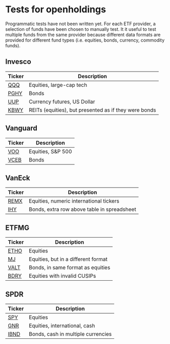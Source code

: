 # Tests for openholdings

Programmatic tests have not been written yet.  For each ETF provider, a selection of funds have been chosen to manually test.  It it useful to test multiple funds from the same provider because different data formats are provided for different fund types (i.e. equities, bonds, currency, commodity funds).

## Invesco
Ticker | Description
------ | -----------
[QQQ](https://www.invesco.com/us/financial-products/etfs/holdings?audienceType=Investor&ticker=QQQ) | Equities, large-cap tech
[PGHY](https://www.invesco.com/us/financial-products/etfs/holdings?audienceType=Investor&ticker=PGHY) | Bonds
[UUP](https://www.invesco.com/us/financial-products/etfs/holdings?audienceType=Investor&ticker=UUP) | Currency futures, US Dollar
[KBWY](https://www.invesco.com/us/financial-products/etfs/holdings?audienceType=Investor&ticker=KBWY) | REITs (equities), but presented as if they were bonds

## Vanguard
Ticker | Description
------ | -----------
[VOO](https://investor.vanguard.com/etf/profile/overview/VOO/portfolio-holdings) | Equities, S&P 500
[VCEB](https://investor.vanguard.com/etf/profile/portfolio/VCEB/portfolio-holdings) | Bonds

## VanEck
Ticker | Description
------ | -----------
[REMX](https://www.vaneck.com/etf/equity/remx/holdings/) | Equities, numeric international tickers
[IHY](https://www.vaneck.com/etf/income/ihy/holdings/) | Bonds, extra row above table in spreadsheet

## ETFMG
Ticker | Description
------ | -----------
[ETHO](https://etfmg.com/funds/etho/) | Equities
[MJ](https://etfmg.com/funds/mj/) | Equities, but in a different format
[VALT](https://etfmg.com/funds/valt/) | Bonds, in same format as equities
[BDRY](https://etfmg.com/funds/bdry/) | Equities with invalid CUSIPs

## SPDR
Ticker | Description
------ | -----------
[SPY](https://www.ssga.com/us/en/institutional/etfs/funds/spdr-sp-500-etf-trust-spy) | Equities
[GNR](https://www.ssga.com/us/en/institutional/etfs/funds/spdr-sp-global-natural-resources-etf-gnr) | Equities, international, cash
[IBND](https://www.ssga.com/us/en/institutional/etfs/funds/spdr-bloomberg-barclays-international-corporate-bond-etf-ibnd) | Bonds, cash in multiple currencies